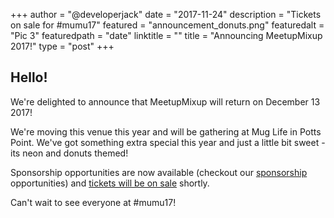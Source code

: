+++
author = "@developerjack"
date = "2017-11-24"
description = "Tickets on sale for #mumu17"
featured = "announcement_donuts.png"
featuredalt = "Pic 3"
featuredpath = "date"
linktitle = ""
title = "Announcing MeetupMixup 2017!"
type = "post"
+++

## Hello!

We're delighted to announce that MeetupMixup will return on December 13 2017!

We're moving this venue this year and will be gathering at Mug Life in Potts Point. We've got something extra special this year and just a little bit sweet - its neon and donuts themed!

Sponsorship opportunities are now available (checkout our [sponsorship](/sponsors) opportunities) and [tickets will be on sale](/tickets) shortly.

Can't wait to see everyone at #mumu17!
